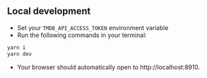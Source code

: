 ## Local development

- Set your `TMDB_API_ACCESS_TOKEN` environment variable
- Run the following commands in your terminal:

```bash
yarn i
yarn dev
```

- Your browser should automatically open to http://localhost:8910.
